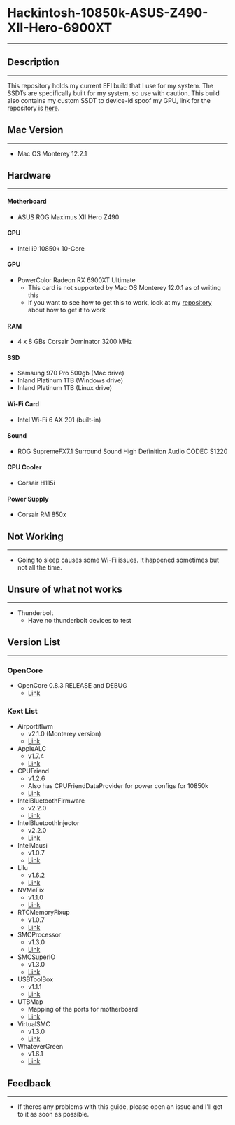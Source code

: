 # Hackintosh-10850k-ASUS-Z490-XII-Hero-6900XT
---

## Description
---

This repository holds my current EFI build that I use for my system. The SSDTs are specifically built for my system, so use with caution. This build also contains my custom SSDT to device-id spoof my GPU, link for the repository is [here](https://github.com/TylerLyczak/Unsupported-6900XT-Hackintosh-Fix).


## Mac Version
---

* Mac OS Monterey 12.2.1


## Hardware
---

#### Motherboard
* ASUS ROG Maximus XII Hero Z490

#### CPU
* Intel i9 10850k 10-Core

#### GPU
* PowerColor Radeon RX 6900XT Ultimate
    * This card is not supported by Mac OS Monterey 12.0.1 as of writing this
    * If you want to see how to get this to work, look at my [repository](https://github.com/TylerLyczak/Unsupported-6900XT-Hackintosh-Fix) about how to get it to work

#### RAM
* 4 x 8 GBs Corsair Dominator 3200 MHz

#### SSD
* Samsung 970 Pro 500gb (Mac drive)
* Inland Platinum 1TB (Windows drive)
* Inland Platinum 1TB (Linux drive)

#### Wi-Fi Card
* Intel Wi-Fi 6 AX 201 (built-in)

#### Sound
* ROG SupremeFX7.1 Surround Sound High Definition Audio CODEC S1220

#### CPU Cooler
* Corsair H115i

#### Power Supply
* Corsair RM 850x


## Not Working
---
* Going to sleep causes some Wi-Fi issues. It happened sometimes but not all the time.


## Unsure of what not works
---
* Thunderbolt
    * Have no thunderbolt devices to test


## Version List
---

### OpenCore
* OpenCore 0.8.3 RELEASE and DEBUG
    * [Link](https://github.com/acidanthera/OpenCorePkg)

### Kext List
* Airportitlwm 
    * v2.1.0 (Monterey version)
    * [Link](https://github.com/OpenIntelWireless/itlwm)
* AppleALC
    * v1.7.4
    * [Link](https://github.com/acidanthera/AppleALC)
* CPUFriend
    * v1.2.6
    * Also has CPUFriendDataProvider for power configs for 10850k
    * [Link](https://github.com/acidanthera/CPUFriend)
* IntelBluetoothFirmware
    * v2.2.0
    * [Link](https://github.com/OpenIntelWireless/IntelBluetoothFirmware)
* IntelBluetoothInjector
    * v2.2.0
    * [Link](https://github.com/OpenIntelWireless/IntelBluetoothFirmware)
* IntelMausi
    * v1.0.7
    * [Link](https://github.com/acidanthera/IntelMausi)
* Lilu
    * v1.6.2
    * [Link](https://github.com/acidanthera/Lilu)
* NVMeFix
    * v1.1.0
    * [Link](https://github.com/acidanthera/NVMeFix)
* RTCMemoryFixup
    * v1.0.7
    * [Link](https://github.com/acidanthera/RTCMemoryFixup)
* SMCProcessor
    * v1.3.0
    * [Link](https://github.com/acidanthera/VirtualSMC)
* SMCSuperIO
    * v1.3.0
    * [Link](https://github.com/acidanthera/VirtualSMC)
* USBToolBox
    * v1.1.1
    * [Link](https://github.com/USBToolBox/kext)
* UTBMap
    * Mapping of the ports for motherboard
    * [Link](https://github.com/USBToolBox/kext)
* VirtualSMC
    * v1.3.0
    * [Link](https://github.com/acidanthera/VirtualSMC)
* WhateverGreen
    * v1.6.1
    * [Link](https://github.com/acidanthera/WhateverGreen)


## Feedback
---

* If theres any problems with this guide, please open an issue and I'll get to it as soon as possible.

